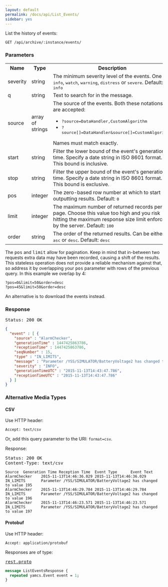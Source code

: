 ```yaml
---
layout: default
permalink: /docs/api/List_Events/
sidebar: yes
---
```


List the history of events:

    GET /api/archive/:instance/events/

### Parameters

<table class="inline">
    <tr>
        <th>Name</th>
        <th>Type</th>
        <th>Description</th>
    </tr>
    <tr>
        <td class="code">severity</td>
        <td class="code">string</td>
        <td>
            The minimum severity level of the events. One of <tt>info</tt>, <tt>watch</tt>, <tt>warning</tt>, <tt>distress</tt> or <tt>severe</tt>. Default: <tt>info</tt>
        </td>
    </tr>
    <tr>
        <td class="code">q</td>
        <td class="code">string</td>
        <td>Text to search for in the message.</td>
    </tr>
    <tr>
        <td class="code">source</td>
        <td class="code">array of strings</td>
        <td>
            The source of the events. Both these notations are accepted:
            <ul>
                <li><tt>?source=DataHandler,CustomAlgorithm</tt></li>
                <li><tt>?source[]=DataHandler&source[]=CustomAlgorithm</tt></li>
            </ul>
            Names must match exactly.
        </td>
    </tr>
    <tr>
        <td class="code">start</td>
        <td class="code">string</td>
        <td>Filter the lower bound of the event's generation time. Specify a date string in ISO 8601 format. This bound is inclusive.</td>
    </tr>
    <tr>
        <td class="code">stop</td>
        <td class="code">string</td>
        <td>Filter the upper bound of the event's generation time. Specify a date string in ISO 8601 format. This bound is exclusive.</td>
    </tr>
    <tr>
        <td class="code">pos</td>
        <td class="code">integer</td>
        <td>The zero-based row number at which to start outputting results. Default: <tt>0</tt></td>
    </tr>
    <tr>
        <td class="code">limit</td>
        <td class="code">integer</td>
        <td>The maximum number of returned records per page. Choose this value too high and you risk hitting the maximum response size limit enforced by the server. Default: <tt>100</tt></td>
    </tr>
    <tr>
        <td class="code">order</td>
        <td class="code">string</td>
        <td>The order of the returned results. Can be either <tt>asc</tt> or <tt>desc</tt>. Default: <tt>desc</tt></td>
    </tr>
</table>

The <tt>pos</tt> and <tt>limit</tt> allow for pagination. Keep in mind that in-between two requests extra data may have been recorded, causing a shift of the results. This stateless operation does not provide a reliable mechanism against that, so address it by overlapping your <tt>pos</tt> parameter with rows of the previous query. In this example we overlap by 4:

    ?pos=0&limit=50&order=desc
    ?pos=45&limit=50&order=desc
    
An alternative is to download the events instead.

### Response

<pre class="header">
Status: 200 OK
</pre>

```json
{
  "event" : [ {
    "source" : "AlarmChecker",
    "generationTime" : 1447425863786,
    "receptionTime" : 1447425863786,
    "seqNumber" : 15,
    "type" : "IN_LIMITS",
    "message" : "Parameter /YSS/SIMULATOR/BatteryVoltage2 has changed to value 222",
    "severity" : "INFO",
    "generationTimeUTC" : "2015-11-13T14:43:47.786",
    "receptionTimeUTC" : "2015-11-13T14:43:47.786"
  } ]
}
```

### Alternative Media Types

#### CSV

Use HTTP header:

    Accept: text/csv
    
Or, add this query parameter to the URI: `format=csv`.
    
Response:

<pre class="header">
Status: 200 OK
Content-Type: text/csv
</pre>

```
Source  Generation Time Reception Time  Event Type      Event Text
AlarmChecker    2015-11-13T14:46:36.029 2015-11-13T14:46:36.029 IN_LIMITS       Parameter /YSS/SIMULATOR/BatteryVoltage2 has changed to value 195
AlarmChecker    2015-11-13T14:46:29.784 2015-11-13T14:46:29.784 IN_LIMITS       Parameter /YSS/SIMULATOR/BatteryVoltage2 has changed to value 196
AlarmChecker    2015-11-13T14:46:23.571 2015-11-13T14:46:23.571 IN_LIMITS       Parameter /YSS/SIMULATOR/BatteryVoltage2 has changed to value 197
```

#### Protobuf

Use HTTP header:

    Accept: application/protobuf

Responses are of type:

<pre class="r header"><a href="/docs/api/rest.proto/">rest.proto</a></pre>
```proto
message ListEventsResponse {
  repeated yamcs.Event event = 1;
}
```
